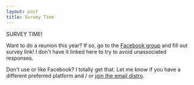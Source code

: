 ```yaml
---
layout: post
title: Survey Time
---
```


SURVEY TIME!

Want to do a reunion this year? If so, go to the [Facebook group](https://www.facebook.com/groups/844899135854079/) and fill out survey link! I don't have it linked here to try to avoid unassociated responses.

Don't use or like Facebook? I totally get that. Let me know if you have a different preferred platform and / or [join the email distro](http://eepurl.com/iNDmuU).
